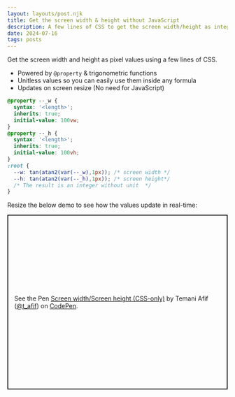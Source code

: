 ```yaml
---
layout: layouts/post.njk
title: Get the screen width & height without JavaScript
description: A few lines of CSS to get the screen width/height as integer values
date: 2024-07-16
tags: posts
---
```


Get the screen width and height as pixel values using a few lines of CSS.
* Powered by `@property` & trigonometric functions
* Unitless values so you can easily use them inside any formula
* Updates on screen resize (No need for JavaScript)


```css
@property --_w {
  syntax: '<length>';
  inherits: true;
  initial-value: 100vw; 
}
@property --_h {
  syntax: '<length>';
  inherits: true;
  initial-value: 100vh; 
}
:root {
  --w: tan(atan2(var(--_w),1px)); /* screen width */
  --h: tan(atan2(var(--_h),1px)); /* screen height*/
  /* The result is an integer without unit  */
}
```

Resize the below demo to see how the values update in real-time:

<p class="codepen" data-height="400" data-default-tab="result" data-slug-hash="ExBVLBW" data-pen-title="Screen width/Screen height (CSS-only)" data-preview="true" data-user="t_afif" style="height: 400px; box-sizing: border-box; display: flex; align-items: center; justify-content: center; border: 2px solid; margin: 1em 0; padding: 1em;">
  <span>See the Pen <a href="https://codepen.io/t_afif/pen/ExBVLBW">
  Screen width/Screen height (CSS-only)</a> by Temani Afif (<a href="https://codepen.io/t_afif">@t_afif</a>)
  on <a href="https://codepen.io">CodePen</a>.</span>
</p>
<script async src="https://cpwebassets.codepen.io/assets/embed/ei.js"></script>